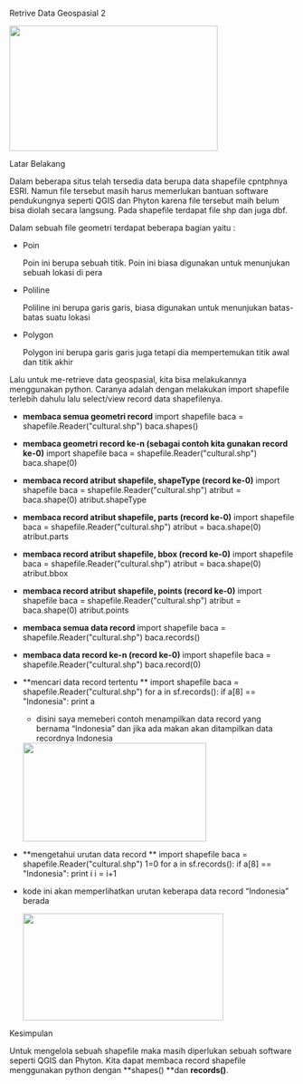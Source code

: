 Retrive Data Geospasial 2

<img src="./media/image1.png" width="368" height="221" />

Latar Belakang

Dalam beberapa situs telah tersedia data berupa data shapefile cpntphnya ESRI. Namun file tersebut masih harus memerlukan bantuan software pendukungnya seperti QGIS dan Phyton karena file tersebut maih belum bisa diolah secara langsung. Pada shapefile terdapat file shp dan juga dbf.

Dalam sebuah file geometri terdapat beberapa bagian yaitu :

-   Poin

    Poin ini berupa sebuah titik. Poin ini biasa digunakan untuk menunjukan sebuah lokasi di pera

-   Poliline

    Poliline ini berupa garis garis, biasa digunakan untuk menunjukan batas-batas suatu lokasi

-   Polygon

    Polygon ini berupa garis garis juga tetapi dia mempertemukan titik awal dan titik akhir

Lalu untuk me-retrieve data geospasial, kita bisa melakukannya menggunakan python. Caranya adalah dengan melakukan import shapefile terlebih dahulu lalu select/view record data shapefilenya.

-   **membaca semua geometri record**
    import shapefile
    baca = shapefile.Reader("cultural.shp")
    baca.shapes()

-   **membaca geometri record ke-n (sebagai contoh kita gunakan record ke-0)**
    import shapefile
    baca = shapefile.Reader("cultural.shp")
    baca.shape(0)

-   **membaca record atribut shapefile, shapeType (record ke-0)**
    import shapefile
    baca = shapefile.Reader("cultural.shp")
    atribut = baca.shape(0)
    atribut.shapeType

-   **membaca record atribut shapefile, parts (record ke-0)**
    import shapefile
    baca = shapefile.Reader("cultural.shp")
    atribut = baca.shape(0)
    atribut.parts

-   **membaca record atribut shapefile, bbox (record ke-0)**
    import shapefile
    baca = shapefile.Reader("cultural.shp")
    atribut = baca.shape(0)
    atribut.bbox

-   **membaca record atribut shapefile, points (record ke-0)**
    import shapefile
    baca = shapefile.Reader("cultural.shp")
    atribut = baca.shape(0)
    atribut.points

-   **membaca semua data record**
    import shapefile
    baca = shapefile.Reader("cultural.shp")
    baca.records()

-   **membaca data record ke-n (record ke-0)**
    import shapefile
    baca = shapefile.Reader("cultural.shp")
    baca.record(0)

-   **mencari data record tertentu **
    import shapefile
    baca = shapefile.Reader("cultural.shp")
    for a in sf.records():
    if a\[8\] == "Indonesia":
    print a
    - disini saya memeberi contoh menampilkan data record yang bernama “Indonesia” dan jika ada makan akan ditampilkan data recordnya Indonesia

    <img src="./media/image2.png" width="324" height="174" />

-   **mengetahui urutan data record **
    import shapefile
    baca = shapefile.Reader("cultural.shp")
    1=0
    for a in sf.records():
    if a\[8\] == "Indonesia":
    print i
    i = i+1

<!-- -->

-   kode ini akan memperlihatkan urutan keberapa data record “Indonesia” berada

    <img src="./media/image2.png" width="354" height="189" />

Kesimpulan

Untuk mengelola sebuah shapefile maka masih diperlukan sebuah software seperti QGIS dan Phyton. Kita dapat membaca record shapefile menggunakan python dengan **shapes() **dan **records()**.
